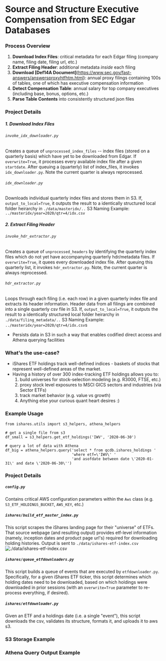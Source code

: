 # Source and Structure Executive Compensation from SEC Edgar Databases

### Process Overview
1. **Download Index Files**: critical metadata for each Edgar filing (company name, filing date, filing url, etc.) 
2. **Extract Filing Header**: additional metadata *inside* each filing
3. **Download [Def14A Document]**(https://www.sec.gov/fast-answers/answersproxyhtfhtm.html): annual proxy filings containing 100s of tables, one of which has executive compensation information
4. **Detect Compensation Table**: annual salary for top company executives (including base, bonus, options, etc.)
5. **Parse Table Contents** into consistently structured json files

### Project Details
##### 1. Download Index Files
###### `invoke_idx_downloader.py`
Creates a queue of `unprocessed_index_files` -- index files (stored on a quarterly basis) which have yet to be downloaded from Edgar. If `overwrite=True`, it processes every available index file after a given `startdate`. After queuing a (quarterly) list of index_files, it invokes `idx_downloader.py`. Note the current quarter is always reprocessed.

###### `idx_downloader.py`
Downloads individual quarterly index files and stores them in S3. If, `output_to_local=True`, it outputs the result to a identically structured local folder heirarchy in `./data/masteridx/..`
S3 Naming Example: `../masteridx/year=2020/qtr=4/idx.csv`

##### 2. Extract Filing Header
###### `invoke_hdr_extractor.py`
Creates a queue of `unprocessed_headers` by identifying the quarterly index files which do not yet have accompanying quarterly hdr/metadata files. If `overwrite=True`, it quees every downloaded index file. After queuing this quarterly list, it invokes `hdr_extractor.py`. Note, the current quarter is always reprocessed.

###### `hdr_extractor.py`
Loops through each filing (i.e. each row) in a given quarterly index file and extracts its header information. Header data from all filings are combined into a single quarterly csv file in S3. If, `output_to_local=True`, it outputs the result to a identically structured local folder heirarchy in `./data/filing_metadata/..`
S3 Naming Example: `../masteridx/year=2020/qtr=4/idx.csv`s

- Persists data in S3 in such a way that enables codified direct access and Athena querying facilities
### What's the use-case?
- iShares ETF holdings track well-defined indices - baskets of stocks that represent well-defined areas of the market.
- Having a history of over 300 index-tracking ETF holdings allows you to:
    1. build universes for stock-selection modeling (e.g. R3000, FTSE, etc.)
    2. proxy stock level exposures to MSCI GICS sectors and industries (via Sector ETFs)
    3. track market behavior (e.g. value vs growth)
    4. Anything else your curious quant heart desires :)
### Example Usage
```
from ishares.utils import s3_helpers, athena_helpers

# get a single file from s3
df_small = s3_helpers.get_etf_holdings('IWV', '2020-06-30')

# query a lot of data with Athena
df_big = athena_helpers.query('select * from qcdb.ishares_holdings '
                              'where etf=\'IWV\' '
                              'and asofdate between date \'2020-01-31\' and date \'2020-06-30\'')
```

### Project Details
#####  `config.py`
Contains critical AWS configuration parameters within the `Aws` class (e.g. `S3_ETF_HOLDINGS_BUCKET`, `AWS_KEY`, etc.)

#####  `ishares/build_etf_master_index.py`
This script scrapes the iShares landing page for their "universe" of ETFs. That source webpage (and resulting output) provides etf-level information (namely, inception dates and product page url's) required for downloading holding histories. Output is sent to `./data/ishares-etf-index.csv`
![./data/ishares-etf-index.csv](https://raw.githubusercontent.com/talsan/ishares/master/assets/img/ishares-etf-index.PNG)

#####  `ishares/queue_etfdownloaders.py`
This script builds a queue of events that are executed by `etfdownloader.py`. Specifically, for a given iShares ETF ticker, this script determines which holding dates need to be downloaded, based on which holdings were downloaded in prior sessions (with an `overwrite=True` parameter to re-process everything, if desired).

#####  `ishares/etfdownloader.py`
Given an ETF and a holdings date (i.e. a single "event"), this script downloads the csv, validates its structure, formats it, and uploads it to aws s3.

### S3 Storage Example

### Athena Query Output Example
